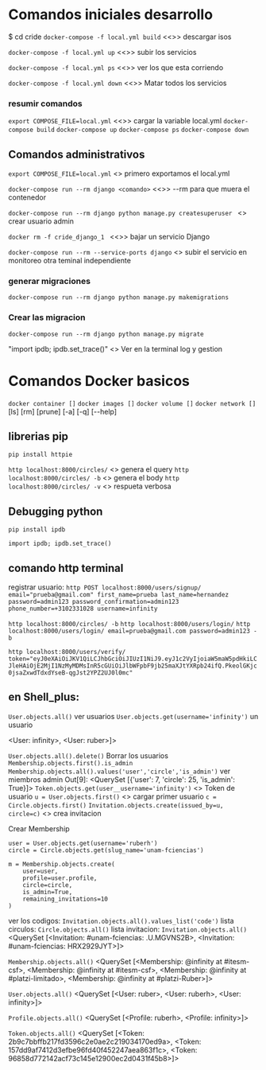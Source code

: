 # Comandos iniciales desarrollo
$ cd cride
`docker-compose -f local.yml build` <<>> descargar isos

`docker-compose -f local.yml up` <<>> subir los servicios

`docker-compose -f local.yml ps` <<>> ver los que esta corriendo

`docker-compose -f local.yml down` <<>> Matar todos los servicios 

### resumir comandos 
`export COMPOSE_FILE=local.yml` <<>> cargar la variable local.yml
`docker-compose build` 
`docker-compose up` 
`docker-compose ps` 
`docker-compose down`

## Comandos administrativos 

`export COMPOSE_FILE=local.yml` <> primero exportamos el local.yml

`docker-compose run --rm django <comando>` <<>> --rm para que muera el contenedor

`docker-compose run --rm django python manage.py createsuperuser ` <> crear usuario admin

`docker rm -f cride_django_1 `  <<>> bajar un servicio Django

`docker-compose run --rm --service-ports django` <> subir el servicio en monitoreo otra teminal independiente

### generar migraciones 
`docker-compose run --rm django python manage.py makemigrations`

### Crear las migracion
`docker-compose run --rm django python manage.py migrate`

"import ipdb; ipdb.set_trace()"  <> Ver en la terminal log y gestion

# Comandos Docker basicos

`docker container []`
`docker images []`
`docker volume []`
`docker network []`
[ls]
[rm]
[prune]
[-a]
[-q]
[--help]

## librerias pip

`pip install httpie`

`http localhost:8000/circles/`  <> genera el query
`http localhost:8000/circles/ -b` <> genera el body
`http localhost:8000/circles/ -v` <> respueta verbosa


## Debugging python 
`pip install ipdb` 

`import ipdb; ipdb.set_trace()`
## comando http terminal
registrar usuario:
`http POST localhost:8000/users/signup/ email="prueba@gmail.com" first_name=prueba last_name=hernandez password=admin123 password_confirmation=admin123 phone_number=+3102331028 username=infinity`

`http localhost:8000/circles/ -b`
`http localhost:8000/users/login/`
`http localhost:8000/users/login/ email=prueba@gmail.com password=admin123 -b`

`http localhost:8000/users/verify/ token="eyJ0eXAiOiJKV1QiLCJhbGciOiJIUzI1NiJ9.eyJ1c2VyIjoiaW5maW5pdHkiLCJleHAiOjE2MjI1NzMyMDMsInR5cGUiOiJlbWFpbF9jb25maXJtYXRpb24ifQ.PkeolGKjc0jsaZxwdTdxdYseB-qgJst2YPZ2UJ0l0mc"`

## en Shell_plus:
`User.objects.all()` ver usuarios
`User.objects.get(username='infinity')`  un usuario

<User: infinity>, <User: ruber>]>

`User.objects.all().delete()` Borrar los usuarios
`Membership.objects.first().is_admin` 
`Membership.objects.all().values('user','circle','is_admin')` ver miembros admin
Out[9]: <QuerySet [{'user': 7, 'circle': 25, 'is_admin': True}]>
`Token.objects.get(user__username='infinity')` <> Token de usuario
`u = User.objects.first()` <> cargar primer usuario
`c = Circle.objects.first()`
`Invitation.objects.create(issued_by=u, circle=c)` <> crea invitacion

Crear Membership
``` 
user = User.objects.get(username='ruberh')
circle = Circle.objects.get(slug_name='unam-fciencias')

m = Membership.objects.create(
    user=user, 
    profile=user.profile, 
    circle=circle, 
    is_admin=True, 
    remaining_invitations=10
)
```
ver los codigos:
`Invitation.objects.all().values_list('code')`
lista circulos:
`Circle.objects.all()`
lista invitacion:
`Invitation.objects.all()`
<QuerySet [<Invitation: #unam-fciencias: .U.MGVNS2B>, <Invitation: #unam-fciencias: HRX2929JYT>]>

`Membership.objects.all()`
<QuerySet [<Membership: @infinity at #itesm-csf>, <Membership: @infinity at #itesm-csf>, <Membership: @infinity at #platzi-limitado>, <Membership: @infinity at #platzi-Ruber>]>

`User.objects.all()`
<QuerySet [<User: ruber>, <User: ruberh>, <User: infinity>]>

`Profile.objects.all()`
<QuerySet [<Profile: ruberh>, <Profile: infinity>]>

`Token.objects.all()`
<QuerySet [<Token: 2b9c7bbffb217fd3596c2e0ae2c219034170ed9a>, <Token: 157dd9af7412d3efbe96fd40f452247aea863f1c>, <Token: 96858d772142acf73c145e12900ec2d0431f45b8>]>

